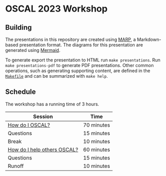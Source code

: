# OSCAL 2023 Workshop

## Building

The presentations in this repository are created using [MARP](https://marp.app/), a Markdown-based presentation format.
The diagrams for this presentation are generated using [Mermaid](https://mermaid.js.org/).

To generate export the presentation to HTML run `make presentations`.
Run `make presentations-pdf` to generate PDF presentations.
Other common operations, such as generating supporting content, are defined in the [`Makefile`](./Makefile) and can be summarized with `make help`.

## Schedule

The workshop has a running time of 3 hours.

| Session   | Time       |
| --------- | ---------- |
| [How do I OSCAL?](./pt1_howto.md) | 70 minutes |
| Questions | 15 minutes |
| Break     | 10 minutes |
| [How do I help others OSCAL?](./pt2_contributing.md) | 60 minutes |
| Questions | 15 minutes |
| Runoff    | 10 minutes |
